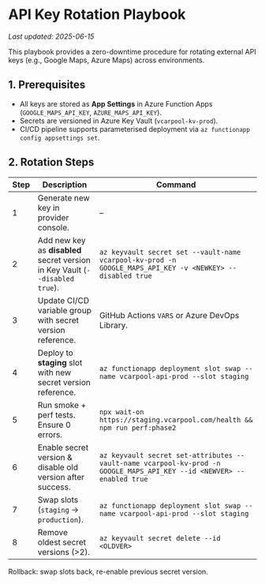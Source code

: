 # API Key Rotation Playbook

_Last updated: 2025-06-15_

This playbook provides a zero-downtime procedure for rotating external API keys (e.g., Google Maps, Azure Maps) across environments.

## 1. Prerequisites
- All keys are stored as **App Settings** in Azure Function Apps (`GOOGLE_MAPS_API_KEY`, `AZURE_MAPS_API_KEY`).
- Secrets are versioned in Azure Key Vault (`vcarpool-kv-prod`).
- CI/CD pipeline supports parameterised deployment via `az functionapp config appsettings set`.

## 2. Rotation Steps
| Step | Description | Command |
|------|-------------|---------|
| 1 | Generate new key in provider console. | – |
| 2 | Add new key as **disabled** secret version in Key Vault (`--disabled true`). | `az keyvault secret set --vault-name vcarpool-kv-prod -n GOOGLE_MAPS_API_KEY -v <NEWKEY> --disabled true` |
| 3 | Update CI/CD variable group with secret version reference. | GitHub Actions `VARS` or Azure DevOps Library. |
| 4 | Deploy to **staging** slot with new secret version reference. | `az functionapp deployment slot swap --name vcarpool-api-prod --slot staging` |
| 5 | Run smoke + perf tests. Ensure 0 errors. | `npx wait-on https://staging.vcarpool.com/health && npm run perf:phase2` |
| 6 | Enable secret version & disable old version after success. | `az keyvault secret set-attributes --vault-name vcarpool-kv-prod -n GOOGLE_MAPS_API_KEY --id <NEWVER> --enabled true` |
| 7 | Swap slots (`staging` → `production`). | `az functionapp deployment slot swap --name vcarpool-api-prod --slot staging` |
| 8 | Remove oldest secret versions (>2). | `az keyvault secret delete --id <OLDVER>` |

Rollback: swap slots back, re-enable previous secret version. 